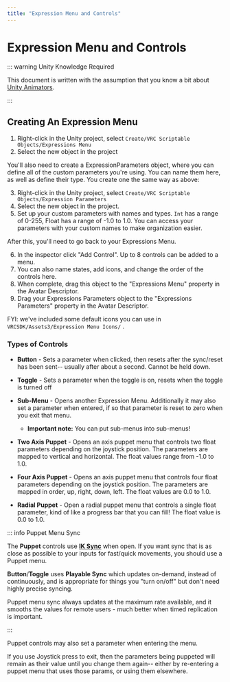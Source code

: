 ```yaml
---
title: "Expression Menu and Controls"
---
```


# Expression Menu and Controls

::: warning Unity Knowledge Required

This document is written with the assumption that you know a bit about [Unity Animators](https://docs.unity3d.com/2019.4/Documentation/Manual/class-AnimatorController.html).

:::

## Creating An Expression Menu

1. Right-click in the Unity project, select `Create/VRC Scriptable Objects/Expressions Menu`
2. Select the new object in the project

You'll also need to create a ExpressionParameters object, where you can define all of the custom parameters you're using. You can name them here, as well as define their type. You create one the same way as above:

3. Right-click in the Unity project, select `Create/VRC Scriptable Objects/Expression Parameters`
4. Select the new object in the project.
5. Set up your custom parameters with names and types. `Int` has a range of 0-255, Float has a range of -1.0 to 1.0. You can access your parameters with your custom names to make organization easier.

After this, you'll need to go back to your Expressions Menu.

6. In the inspector click "Add Control".  Up to 8 controls can be added to a menu.
7. You can also name states, add icons, and change the order of the controls here.
8. When complete, drag this object to the "Expressions Menu" property in the Avatar Descriptor.
9. Drag your Expressions Parameters object to the "Expressions Parameters" property in the Avatar Descriptor.

FYI: we've included some default icons you can use in `VRCSDK/Assets3/Expression Menu Icons/` .

### Types of Controls

* **Button** - Sets a parameter when clicked, then resets after the sync/reset has been sent-- usually after about a second. Cannot be held down.
* **Toggle** - Sets a parameter when the toggle is on, resets when the toggle is turned off
* **Sub-Menu** - Opens another Expression Menu.  Additionally it may also set a parameter when entered, if so that parameter is reset to zero when you exit that menu. 
  * **Important note:** You can put sub-menus into sub-menus!

* **Two Axis Puppet** - Opens an axis puppet menu that controls two float parameters depending on the joystick position. The parameters are mapped to vertical and horizontal. The float values range from -1.0 to 1.0.
* **Four Axis Puppet** - Opens an axis puppet menu that controls four float parameters depending on the joystick position.  The parameters are mapped in order, up, right, down, left. The float values are 0.0 to 1.0.
* **Radial Puppet** - Open a radial puppet menu that controls a single float parameter, kind of like a progress bar that you can fill! The float value is 0.0 to 1.0.

::: info Puppet Menu Sync

The **Puppet** controls use [**IK Sync**](/creators.vrchat.com/avatars/animator-parameters#sync-types) when open. If you want sync that is as close as possible to your inputs for fast/quick movements, you should use a Puppet menu.

**Button**/**Toggle** uses **Playable Sync** which updates on-demand, instead of continuously, and is appropriate for things you "turn on/off" but don't need highly precise syncing.

Puppet menu sync always updates at the maximum rate available, and it smooths the values for remote users - much better when timed replication is important.

:::

Puppet controls may also set a parameter when entering the menu. 

If you use Joystick press to exit, then the parameters being puppeted will remain as their value until you change them again-- either by re-entering a puppet menu that uses those params, or using them elsewhere.